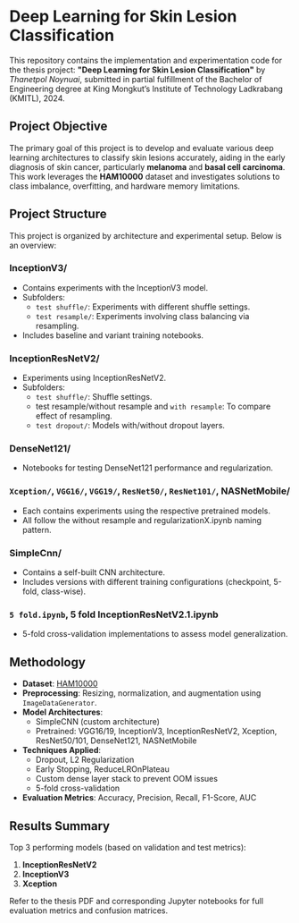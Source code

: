 # Deep Learning for Skin Lesion Classification

This repository contains the implementation and experimentation code for the thesis project: **"Deep Learning for Skin Lesion Classification"** by *Thanetpol Noynuai*, submitted in partial fulfillment of the Bachelor of Engineering degree at King Mongkut’s Institute of Technology Ladkrabang (KMITL), 2024.

## Project Objective

The primary goal of this project is to develop and evaluate various deep learning architectures to classify skin lesions accurately, aiding in the early diagnosis of skin cancer, particularly **melanoma** and **basal cell carcinoma**. This work leverages the **HAM10000** dataset and investigates solutions to class imbalance, overfitting, and hardware memory limitations.

## Project Structure

This project is organized by architecture and experimental setup. Below is an overview:

### InceptionV3/
- Contains experiments with the InceptionV3 model.
- Subfolders:
  - `test shuffle/`: Experiments with different shuffle settings.
  - `test resample/`: Experiments involving class balancing via resampling.
- Includes baseline and variant training notebooks.

### InceptionResNetV2/
- Experiments using InceptionResNetV2.
- Subfolders:
  - `test shuffle/`: Shuffle settings.
  - test resample/without resample and `with resample`: To compare effect of resampling.
  - `test dropout/`: Models with/without dropout layers.

### DenseNet121/
- Notebooks for testing DenseNet121 performance and regularization.

### `Xception/`, `VGG16/`, `VGG19/`, `ResNet50/`, `ResNet101/`, NASNetMobile/
- Each contains experiments using the respective pretrained models.
- All follow the without resample and regularizationX.ipynb naming pattern.

### SimpleCnn/
- Contains a self-built CNN architecture.
- Includes versions with different training configurations (checkpoint, 5-fold, class-wise).

### `5 fold.ipynb`, 5 fold InceptionResNetV2.1.ipynb
- 5-fold cross-validation implementations to assess model generalization.

## Methodology

- **Dataset**: [HAM10000](https://www.kaggle.com/kmader/skin-cancer-mnist-ham10000)
- **Preprocessing**: Resizing, normalization, and augmentation using `ImageDataGenerator`.
- **Model Architectures**:
  - SimpleCNN (custom architecture)
  - Pretrained: VGG16/19, InceptionV3, InceptionResNetV2, Xception, ResNet50/101, DenseNet121, NASNetMobile
- **Techniques Applied**:
  - Dropout, L2 Regularization
  - Early Stopping, ReduceLROnPlateau
  - Custom dense layer stack to prevent OOM issues
  - 5-fold cross-validation
- **Evaluation Metrics**: Accuracy, Precision, Recall, F1-Score, AUC

## Results Summary

Top 3 performing models (based on validation and test metrics):
1. **InceptionResNetV2**
2. **InceptionV3**
3. **Xception**

Refer to the thesis PDF and corresponding Jupyter notebooks for full evaluation metrics and confusion matrices.

